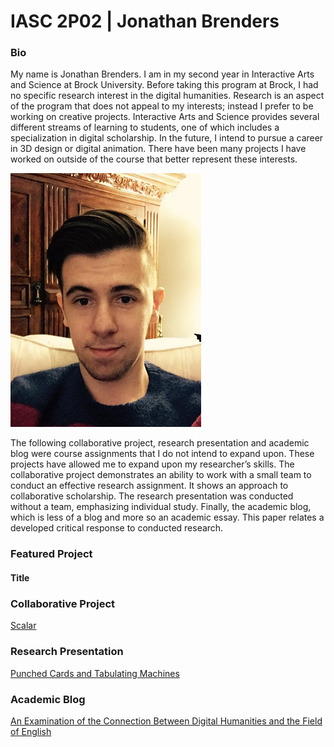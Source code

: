 # IASC 2P02 | Jonathan Brenders

### Bio

   My name is Jonathan Brenders. I am in my second year in Interactive Arts and Science at Brock University. Before taking this program at Brock, I had no specific research interest in the digital humanities. Research is an aspect of the program that does not appeal to my interests; instead I prefer to be working on creative projects. Interactive Arts and Science provides several different streams of learning to students, one of which includes a specialization in digital scholarship. In the future, I intend to pursue a career in 3D design or digital animation. There have been many projects I have worked on outside of the course that better represent these interests. 

![](images/File_000.jpeg)

   The following collaborative project, research presentation and academic blog were course assignments that I do not intend to expand upon. These projects have allowed me to expand upon my researcher’s skills. The collaborative project demonstrates an ability to work with a small team to conduct an effective research assignment. It shows an approach to collaborative scholarship. The research presentation was conducted without a team, emphasizing individual study. Finally, the academic blog, which is less of a blog and more so an academic essay. This paper relates a developed critical response to conducted research.

### Featured Project

#### Title


### Collaborative Project

[Scalar](Scalar.md)

### Research Presentation

[Punched Cards and Tabulating Machines](reveal/index.html)

### Academic Blog

[An Examination of the Connection Between Digital Humanities and the Field of English](blog.md)
